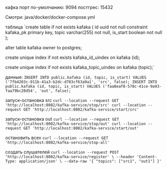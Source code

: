 кафка порт по-умолчанию: 9094
постгрес: 15432

Смотри: java/docker/docker-compose.yml


таблица
`create table if not exists kafaka
(
	id uuid not null
		constraint kafaka_pk
			primary key,
	topic varchar(255) not null,
	is_start boolean not null
);

alter table kafaka owner to postgres;

create unique index if not exists kafaka_id_uindex
	on kafaka (id);

create unique index if not exists kafaka_topic_uindex
	on kafaka (topic);`
	
данные:
`INSERT INTO public.kafaka (id, topic, is_start) VALUES ('7fb4203c-911b-41a3-b2dc-d703cf63a9a1', 'src', false);
INSERT INTO public.kafaka (id, topic, is_start) VALUES ('faa8eaf8-578c-41ce-9a93-faa79bc20d54', 'out', false);	`

запуск-остановка src
`curl --location --request GET 'http://localhost:8082/kafka-service/stop/src'
curl --location --request GET 'http://localhost:8082/kafka-service/start/src'`


запуск-остановка out
`curl --location --request GET 'http://localhost:8082/kafka-service/stop/out'
curl --location --request GET 'http://localhost:8082/kafka-service/start/out'`


остановить всех
`curl --location --request GET 'http://localhost:8082/kafka-service/stop-all'`


создать слушателей
`curl --location --request POST 'http://localhost:8082/kafka-service/register' \
--header 'Content-Type: application/json' \
--data-raw '{
    "topics": ["src1", "out1"]
}'`